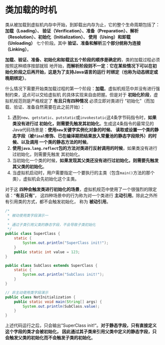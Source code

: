 类加载的时机
========================================================================
类从被加载到虚拟机内存中开始，到卸载出内存为止，它的整个生命周期包括了：**加载（Loading）、
验证（Verification）、准备（Preparation）、解析（Resolution）、初始化（Initialization）、
使用（Using）和卸载（Unloading）** 七个阶段。其中 **验证、准备和解析三个部分统称为连接（Linking）**。

**加载、验证、准备、初始化和缷载这五个阶段的顺序是确定的**，类的加载过程必须按照这种顺序按部就班
地开始，**而解析阶段则不一定：它在某些情况下可以在初始化阶段之后再开始，这是为了支持Java语言的运行
时绑定（也称为动态绑定或晚期绑定）**。

什么情况下需要开始类加载过程的第一个阶段：**加载**。虚拟机规范中并没有进行强制约束，这点可以交给虚拟机
的具体实现来自由把握。但是对于 **初始化阶段**，虚拟机规范则是严格规定了 **有且只有四种情况** 必须立即对类进行
“初始化”（而加载、验证、准备自然需要在此之前开始）：
1. 遇到`new`、`getstatic`、`putstatic`或`invokestatic`这4条字节码指令时，**如果类没有进行过
初始化，则需要先触发其初始化**。生成这4条指令的最常见的Java代码场景是：**使用`new`关键字实例化对象的时候、
读取或设置一个类的静态字段（被`final`修饰、已在编译期把结果放入常量池的静态字段除外）的时候、以及调用
一个类的静态方法的时候**。
2. **使用`java.lang.reflect`包的方法对类进行反射调用的时候**，如果类没有进行过初始化，则需要先触发
其初始化。
3. 当初始化一个类的时候，**如果发现其父类还没有进行过初始化，则需要先触发其父类的初始化**。
4. 当虚拟机启动时，用户需要指定一个要执行的主类（包含`main()`方法的那个类），虚拟机会先初始化这个主类。

对于这 **四种会触发类进行初始化的场景**，虚拟机规范中使用了一个很强烈的限定语：“**有且只有**”，
这四种场景中的行为称为对一个类进行 **主动引用**。除此之外所有引用类的方式，都不会触发初始化，
称为 **被动引用**。
```java
/*
 * 被动使用类字段演示一
 *
 * 通过子类引用父类的静态字段，不会导致子类初始化
 */
public class SuperClass {
    static {
        System.out.println("SuperClass init!");
    }
    public static int value = 123;
}

public class SubClass extends SuperClass {
    static {
        System.out.println("SubClass init!");
    }
}

// 非主动使用类字段演示
public class NotInitialization {
    public static void main(String[] args) {
        System.out.println(SubClass.value);
    }
}
```
上述代码运行之后，只会输出“SuperClass init!“。**对于静态字段，只有直接定义这个字段的类才会被初始化，
因此通过其子类来引用父类中定义的静态字段，只会触发父类的初始化而不会触发子类的初始化**。

